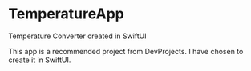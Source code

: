 # TemperatureApp
Temperature Converter created in SwiftUI

This app is a recommended project from DevProjects. I have chosen to create it in SwiftUI.
